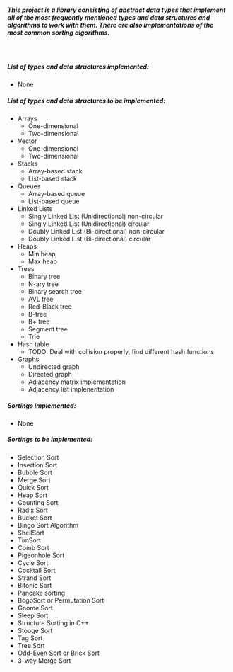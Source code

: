 ##### This project is a library consisting of abstract data types that implement all of the most frequently mentioned types and data structures and algorithms to work with them. There are also implementations of the most common sorting algorithms.
&nbsp;
##### List of types and data structures implemented:
- None

##### List of types and data structures to be implemented:
- Arrays
    * One-dimensional
    * Two-dimensional
- Vector 
    * One-dimensional
    * Two-dimensional
- Stacks
    * Array-based stack
    * List-based stack
- Queues
    * Array-based queue
    * List-based queue
- Linked Lists
    * Singly Linked List (Unidirectional) non-circular
    * Singly Linked List (Unidirectional) circular
    * Doubly Linked List (Bi-directional) non-circular
    * Doubly Linked List (Bi-directional) circular
- Heaps
    * Min heap
    * Max heap
- Trees
    * Binary tree
    * N-ary tree
    * Binary search tree
    * AVL tree
    * Red-Black tree
    * B-tree
    * B+ tree
    * Segment tree
    * Trie
- Hash table
    * TODO: Deal with collision properly, find different hash functions
- Graphs
    * Undirected graph
    * Directed graph
    * Adjacency matrix implementation
    * Adjacency list implenentation

##### Sortings implemented:
- None

##### Sortings to be implemented:
- Selection Sort
- Insertion Sort
- Bubble Sort
- Merge Sort
- Quick Sort
- Heap Sort
- Counting Sort
- Radix Sort
- Bucket Sort
- Bingo Sort Algorithm
- ShellSort
- TimSort
- Comb Sort
- Pigeonhole Sort
- Cycle Sort
- Cocktail Sort
- Strand Sort
- Bitonic Sort
- Pancake sorting
- BogoSort or Permutation Sort
- Gnome Sort
- Sleep Sort
- Structure Sorting in C++
- Stooge Sort
- Tag Sort
- Tree Sort
- Odd-Even Sort or Brick Sort
- 3-way Merge Sort
